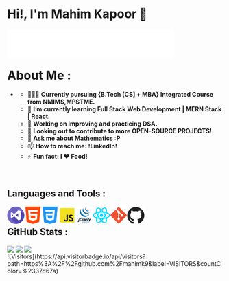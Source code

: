 # Hi!, I'm Mahim Kapoor 👋

[<img align="left" alt="Mahim Kapoor | Github" src="/assets/icons/github-white.svg" style="color: white; height:65px;width:65px;" />](https://github.com/mahimk9)

[<img align="left" alt="Mahim Kapoor | Linkedin" src="/assets/icons/linkedin-white.svg" style="color: white; height:65px;width:65px;" />](https://www.linkedin.com/in/mahimk9/)

[<img align="left" alt="Mahim Kapoor | Codechef" src="/assets/icons/codechef-white.svg" style="color: white; height:65px;width:65px;" />](https://www.codechef.com/users/mahimk9/)

[<img align="left" alt="Mahim Kapoor | Hackerrank" src="/assets/icons/hackerrank-white.svg" style="color: white; height:65px;width:65px;" />](https://www.hackerrank.com/mahimk9/)

[<img align="left" alt="Mahim Kapoor | GeeksForGeeks" src="/assets/icons/geeksforgeeks-white.svg" style="color: white; height:65px;width:65px;" />](https://auth.geeksforgeeks.org/user/mahimkapoor86/profile/)

[<img align="left" alt="Mahim Kapoor | Leetcode" src="/assets/icons/leetcode-white.svg" style="color: white; height:65px;width:65px;" />](https://leetcode.com/mahimk9/)

<br/>
<br/>
<br/>

# About Me :

- - 👨🏻‍🎓 **Currently pursuing {B.Tech [CS] + MBA} Integrated Course from NMIMS,MPSTME.**
  - 🌱 **I’m currently learning Full Stack Web Development | MERN Stack | React.**
  - 🔭 **Working on improving and practicing DSA.**
  - 👯 **Looking out to contribute to more OPEN-SOURCE PROJECTS!**
  - 💬 **Ask me about Mathematics :P**
  - 📫 **How to reach me: !LinkedIn!**
  - ⚡ **Fun fact: I ❤️ Food!**

<br/>

## Languages and Tools :

<img align="left" alt="Visual Studio Code" width="40" src="/assets/tools/visual-studio.png" />
<img align="left" alt="HTML5" width="40" src="/assets/tools/html-5.png" />
<img align="left" alt="CSS3" width="40" src="/assets/tools/css-3.png" />
<img align="left" alt="Javascript" width="40" src="/assets/tools/javascript.png" />
<img align="left" alt="Jquery" width="40" src="/assets/tools/jquery.png" />
<img align="left" alt="React" width="40" src="/assets/tools/react.png" />
<img align="left" alt="Git" width="40" src="/assets/tools/git.png" />
<img align="left" alt="GitHub" width="40" src="/assets/tools/github.png" />

<br/>

## GitHub Stats :

<img align="center" width="500" src="https://github-readme-stats.vercel.app/api?username=mahimk9&show_icons=true&theme=github_dark" />

<img align="center" width="500" src="https://github-readme-streak-stats.herokuapp.com/?user=mahimk9&theme=react" />

<img align="center" width="1000" src="https://activity-graph.herokuapp.com/graph?username=mahimk9&theme=react-dark" />

<br/>
![Visitors](https://api.visitorbadge.io/api/visitors?path=https%3A%2F%2Fgithub.com%2Fmahimk9&label=VISITORS&countColor=%2337d67a)
